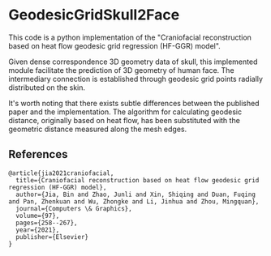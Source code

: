 # GeodesicGridSkull2Face
This code is a python implementation of the "Craniofacial reconstruction based on heat flow geodesic grid regression (HF-GGR) model".

Given dense correspondence 3D geometry data of skull, this implemented module facilitate the prediction of 3D geometry of human face. The intermediary connection is established through geodesic grid points radially distributed on the skin.   

It's worth noting that there exists subtle differences between the published paper and the implementation. The algorithm for calculating geodesic distance, originally based on heat flow, has been substituted with the geometric distance measured along the mesh edges.



## References
```
@article{jia2021craniofacial,
  title={Craniofacial reconstruction based on heat flow geodesic grid regression (HF-GGR) model},
  author={Jia, Bin and Zhao, Junli and Xin, Shiqing and Duan, Fuqing and Pan, Zhenkuan and Wu, Zhongke and Li, Jinhua and Zhou, Mingquan},
  journal={Computers \& Graphics},
  volume={97},
  pages={258--267},
  year={2021},
  publisher={Elsevier}
}
```

